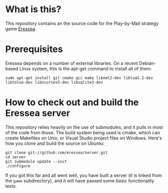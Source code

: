 # What is this?

This repository contains an the source code for the Play-by-Mail strategy game [Eressea](http://www.eressea.de/).

# Prerequisites

Eressea depends on a number of external libraries. On a recent Debian-based Linux system, this is the apt-get command to install all of them:

    sudo apt-get install git cmake gcc make libxml2-dev liblua5.2-dev libtolua-dev libncurses5-dev libsqlite3-dev

# How to check out and build the Eressea server

This repository relies heavily on the use of submodules, and it pulls in most of the code from those. The build system being used is cmake, which can create Makefiles on Unix, or Visual Studio project files on Windows. Here's how you clone and build the source on Ubuntu:

    git clone git://github.com/eressea/server.git
    cd server
    git submodule update --init
    ./configure

If you got this far and all went well, you have built a server (it is linked from the `game` subdirectory), and it will have passed some basic functionality tests.